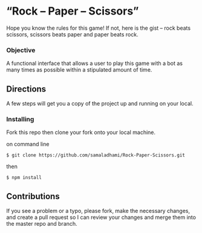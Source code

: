 # “Rock – Paper – Scissors”

Hope you know the rules for this game! If not, here is the gist – rock beats scissors, scissors beats paper and paper beats rock.

### Objective
A functional interface that allows a user to play this game with a bot as many times as possible within a stipulated amount of time.

## Directions

A few steps will get you a copy of the project up and running on your local.

### Installing
Fork this repo then clone your fork onto your local machine.

on command line
```
$ git clone https://github.com/samaladhami/Rock-Paper-Scissors.git
```
then
```
$ npm install
```
## Contributions
If you see a problem or a typo, please fork, make the necessary changes, and create a pull request so I can review your changes and merge them into the master repo and branch.
